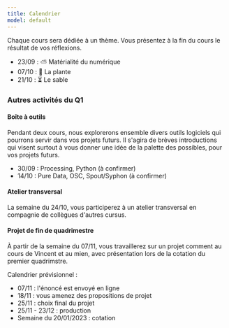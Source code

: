 ```yaml
---
title: Calendrier
model: default
---
```


Chaque cours sera dédiée à un thème. Vous présentez à la fin du cours le résultat de vos réflexions.

- 23/09 : ⛅ Matérialité du numérique
- 07/10 : 🌱 La plante
- 21/10 : ⏳ Le sable

### Autres activités du Q1
#### Boîte à outils
Pendant deux cours, nous explorerons ensemble divers outils logiciels qui pourrons servir dans vos projets futurs. Il s'agira de brèves introductions qui visent surtout à vous donner une idée de la palette des possibles, pour vos projets futurs.

- 30/09 : Processing, Python (à confirmer)
- 14/10 : Pure Data, OSC, Spout/Syphon (à confirmer)

#### Atelier transversal
La semaine du 24/10, vous participerez à un atelier transversal en compagnie de collègues d'autres cursus.

#### Projet de fin de quadrimestre
À partir de la semaine du 07/11, vous travaillerez sur un projet comment au cours de Vincent et au mien, avec présentation lors de la cotation du premier quadrimstre.

Calendrier prévisionnel :

- 07/11 : l'énoncé est envoyé en ligne
- 18/11 : vous amenez des propositions de projet
- 25/11 : choix final du projet
- 25/11 - 23/12 : production
- Semaine du 20/01/2023 : cotation